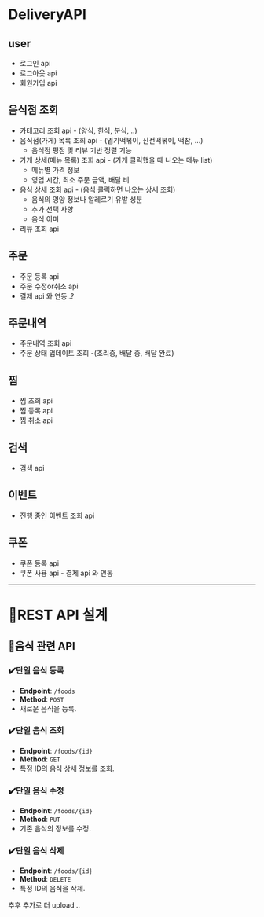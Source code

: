 # DeliveryAPI
## user
- 로그인 api
- 로그아웃 api
- 회원가입 api
  
## 음식점 조회
- 카테고리 조회 api - (양식, 한식, 분식, ..)
- 음식점(가게) 목록 조회 api - (엽기떡볶이, 신전떡볶이, 떡참, ...)
  - 음식점 평점 및 리뷰 기반 정렬 기능
- 가게 상세(메뉴 목록) 조회 api - (가게 클릭했을 때 나오는 메뉴 list)
  - 메뉴별 가격 정보
  - 영업 시간, 최소 주문 금액, 배달 비
- 음식 상세 조회 api - (음식 클릭하면 나오는 상세 조회)
  - 음식의 영양 정보나 알레르기 유발 성분
  - 추가 선택 사항
  - 음식 이미
- 리뷰 조회 api

## 주문
- 주문 등록 api
- 주문 수정or취소 api
- 결제 api 와 연동..?

## 주문내역
- 주문내역 조회 api
- 주문 상태 업데이트 조회 -(조리중, 배달 중, 배달 완료)
  
## 찜
  - 찜 조회 api
  - 찜 등록 api
  - 찜 취소 api

## 검색
  - 검색 api

## 이벤트 
  - 진행 중인 이벤트 조회 api

## 쿠폰 
  - 쿠폰 등록 api
  - 쿠폰 사용 api - 결제 api 와 연동
<hr>

# 🎈REST API 설계

## 🥘음식 관련 API

### ✔️단일 음식 등록
- **Endpoint**: `/foods`
- **Method**: `POST`
- 새로운 음식을 등록.

### ✔️단일 음식 조회
- **Endpoint**: `/foods/{id}`
- **Method**: `GET`
- 특정 ID의 음식 상세 정보를 조회.

### ✔️단일 음식 수정
- **Endpoint**: `/foods/{id}`
- **Method**: `PUT`
- 기존 음식의 정보를 수정.

### ✔️단일 음식 삭제
- **Endpoint**: `/foods/{id}`
- **Method**: `DELETE`
- 특정 ID의 음식을 삭제.

추후 추가로 더 upload .. 
